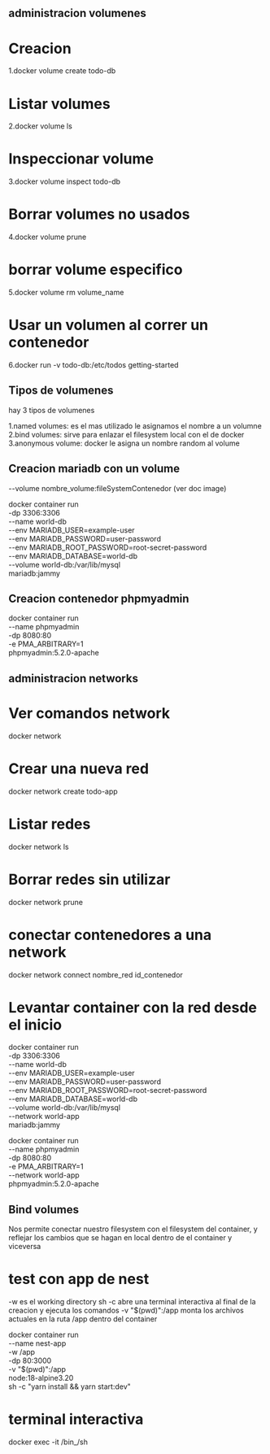 ## administracion volumenes

# Creacion
1.docker volume create todo-db

# Listar volumes
2.docker volume ls

# Inspeccionar volume
3.docker volume inspect todo-db

# Borrar volumes no usados
4.docker volume prune

# borrar volume especifico
5.docker volume rm volume_name

# Usar un volumen al correr un contenedor
6.docker run -v todo-db:/etc/todos getting-started

## Tipos de volumenes

hay 3 tipos de volumenes

1.named volumes: es el mas utilizado le asignamos el nombre a un volumne
2.bind volumes: sirve para enlazar el filesystem local con el de docker
3.anonymous volume: docker le asigna un nombre random al volume

## Creacion mariadb con un volume
--volume nombre_volume:fileSystemContenedor (ver doc image)

 docker container run \
-dp 3306:3306 \
--name world-db \
--env MARIADB_USER=example-user \
--env MARIADB_PASSWORD=user-password \
--env MARIADB_ROOT_PASSWORD=root-secret-password \
--env MARIADB_DATABASE=world-db \
--volume world-db:/var/lib/mysql \
mariadb:jammy

## Creacion contenedor phpmyadmin

docker container run \
--name phpmyadmin \
-dp 8080:80 \
-e PMA_ARBITRARY=1 \
phpmyadmin:5.2.0-apache


## administracion networks

# Ver comandos network
docker network

# Crear una nueva red
docker network create todo-app

# Listar redes
docker network ls

# Borrar redes sin utilizar
docker network prune

# conectar contenedores a una network
docker network connect nombre_red id_contenedor

# Levantar container con la red desde el inicio
docker container run \
-dp 3306:3306 \
--name world-db \
--env MARIADB_USER=example-user \
--env MARIADB_PASSWORD=user-password \
--env MARIADB_ROOT_PASSWORD=root-secret-password \
--env MARIADB_DATABASE=world-db \
--volume world-db:/var/lib/mysql \
--network world-app \
mariadb:jammy

docker container run \
--name phpmyadmin \
-dp 8080:80 \
-e PMA_ARBITRARY=1 \
--network world-app \
phpmyadmin:5.2.0-apache


## Bind volumes
Nos permite conectar nuestro filesystem con el filesystem del container, y reflejar los cambios que se hagan en local
dentro de el container y viceversa

# test con app de nest
-w es el working directory
sh -c abre una terminal interactiva al final de la creacion y ejecuta los comandos
 -v "$(pwd)":/app monta los archivos actuales en la ruta /app dentro del container

docker container run \
 --name nest-app \
 -w /app \
 -dp 80:3000 \
 -v "$(pwd)":/app \
 node:18-alpine3.20 \
 sh -c "yarn install && yarn start:dev"

 # terminal interactiva
 docker exec -it <container-id> /bin_/sh

